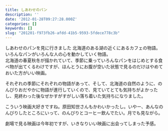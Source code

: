 ```yaml
---
title: しあわせのパン
description: ''
date: '2012-01-28T09:27:28.000Z'
categories: []
keywords: []
slug: "201201-f973fb26-afdd-41b5-9593-5fdece778c3b"
---
```

しあわせのパンを見に行きました 北海道のある湖の近くにあるカフェの物語。いろんなパンがいろんな人の心を動かしていく物語。   
北海道の春夏秋冬が描かれていて、季節に乗っていろんなパンをはじめとする食べ物が出てくるわけですが、ほんとうにお腹が空いた状態で見るのだけはやめておいた方がいい映画。

それぞれの季節にそれぞれの物語があって、そして、北海道の自然のように、のんびりおだやかに物語が進行していくので、見ていてとても気持ちがよかったし、見終わった後なぜかすがすがしい落ち着いた気持ちになりました。

こういう映画大好きですね。原田知世さんもかわいかったし。いやー、あんなのんびりしたところにいって、のんびりとコーヒー飲んでたい。月でも見ながら。

劇場で見る映画は今年初ですが、いきなりいい映画に出会ってしまった予感。